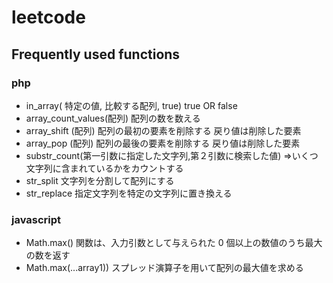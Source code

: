 # leetcode

## Frequently used functions

### php

- in_array( 特定の値, 比較する配列, true) true OR false
- array_count_values(配列) 配列の数を数える
- array_shift (配列) 配列の最初の要素を削除する 戻り値は削除した要素
- array_pop (配列) 配列の最後の要素を削除する 戻り値は削除した要素
- substr_count(第一引数に指定した文字列,第２引数に検索した値) =>いくつ文字列に含まれているかをカウントする
- str_split 文字列を分割して配列にする
- str_replace 指定文字列を特定の文字列に置き換える

### javascript

- Math.max() 関数は、入力引数として与えられた 0 個以上の数値のうち最大の数を返す
- Math.max(...array1)) スプレッド演算子を用いて配列の最大値を求める
